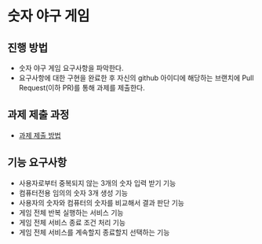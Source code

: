 # 숫자 야구 게임
## 진행 방법
* 숫자 야구 게임 요구사항을 파악한다.
* 요구사항에 대한 구현을 완료한 후 자신의 github 아이디에 해당하는 브랜치에 Pull Request(이하 PR)를 통해 과제를 제출한다.

## 과제 제출 과정
* [과제 제출 방법](https://github.com/next-step/nextstep-docs/tree/master/precourse)

## 기능 요구사항

- 사용자로부터 중복되지 않는 3개의 숫자 입력 받기 기능
- 컴퓨터전용 임의의 숫자 3개 생성 기능
- 사용자의 숫자와 컴퓨터의 숫자를 비교해서 결과 판단 기능
- 게임 전체 반복 실행하는 서비스 기능
- 게임 전체 서비스 종료 조건 처리 기능
- 게임 전체 서비스를 계속할지 종료할지 선택하는 기능